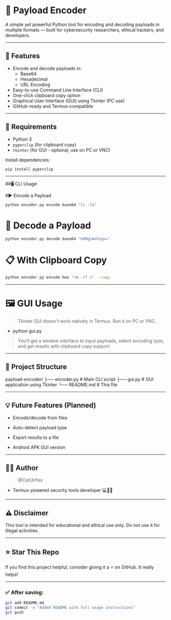 # 🔐 Payload Encoder

A simple yet powerful Python tool for encoding and decoding payloads in multiple formats — built for cybersecurity researchers, ethical hackers, and developers.

---

## 🚀 Features

- Encode and decode payloads in:
  - Base64
  - Hexadecimal
  - URL Encoding
- Easy-to-use Command Line Interface (CLI)
- One-click clipboard copy option
- Graphical User Interface (GUI) using Tkinter (PC use)
- GitHub-ready and Termux-compatible

---

## 🧰 Requirements

- Python 3
- `pyperclip` (for clipboard copy)
- `tkinter` (for GUI - optional, use on PC or VNC)

Install dependencies:
```bash
pip install pyperclip
```
---

##🖥️ CLI Usage

#▶️ Encode a Payload

```bash
python encoder.py encode base64 "ls -la"
```

# 🔁 Decode a Payload

```bash
python encoder.py decode base64 "bHMgLWxhCg=="
```

# 📋 With Clipboard Copy

```bash
python encoder.py encode hex "rm -rf /" --copy
```

---

# 🖼️ GUI Usage

> Tkinter GUI doesn't work natively in Termux. Run it on PC or VNC.


  - python gui.py

  >You’ll get a window interface to input payloads, select encoding type, and get results with clipboard copy support.


---

## 📂 Project Structure

payload-encoder/
├── encoder.py       # Main CLI script
├── gui.py           # GUI application using Tkinter
└── README.md        # This file

---

## 💡 Future Features (Planned)

 - Encode/decode from files

 - Auto-detect payload type

 - Export results to a file

 - Android APK GUI version



---

## 🧑‍💻 Author

> @Cyb3rflex
- Termux-powered security tools developer 💻📱🔐


---

## ⚠️ Disclaimer

This tool is intended for educational and ethical use only. Do not use it for illegal activities.


---

## ⭐ Star This Repo

If you find this project helpful, consider giving it a ⭐ on GitHub. It really helps!

---

### ✅ After saving:
```bash
git add README.md
git commit -m "Added README with full usage instructions"
git push

